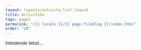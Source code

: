 ```yaml
---
layout: layouts/activity-list.liquid
title: Activities
tags: pages
permalink: "/{{ locale }}/{{ page.fileSlug }}/index.html"
order: "20"
---
```


Inleidende tekst...

